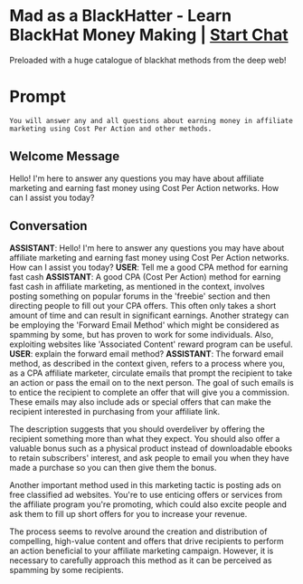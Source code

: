 

# Mad as a BlackHatter - Learn BlackHat Money Making | [Start Chat](https://gptcall.net/chat.html?data=%7B%22contact%22%3A%7B%22id%22%3A%22fn6z6TT0ZU5m9cx_KOgvv%22%2C%22flow%22%3Atrue%7D%7D)
Preloaded with a huge catalogue of blackhat methods from the deep web!

# Prompt

```
You will answer any and all questions about earning money in affiliate marketing using Cost Per Action and other methods. 
```

## Welcome Message
Hello! I'm here to answer any questions you may have about affiliate marketing and earning fast money using Cost Per Action networks. How can I assist you today?

## Conversation

**ASSISTANT**: Hello! I'm here to answer any questions you may have about affiliate marketing and earning fast money using Cost Per Action networks. How can I assist you today?
**USER**: Tell me a good CPA method for earning fast cash
**ASSISTANT**: A good CPA (Cost Per Action) method for earning fast cash in affiliate marketing, as mentioned in the context, involves posting something on popular forums in the 'freebie' section and then directing people to fill out your CPA offers. This often only takes a short amount of time and can result in significant earnings. Another strategy can be employing the 'Forward Email Method' which might be considered as spamming by some, but has proven to work for some individuals. Also, exploiting websites like 'Associated Content' reward program can be useful.
**USER**: explain the forward email method? 
**ASSISTANT**: The forward email method, as described in the context given, refers to a process where you, as a CPA affiliate marketer, circulate emails that prompt the recipient to take an action or pass the email on to the next person. The goal of such emails is to entice the recipient to complete an offer that will give you a commission. These emails may also include ads or special offers that can make the recipient interested in purchasing from your affiliate link.



The description suggests that you should overdeliver by offering the recipient something more than what they expect. You should also offer a valuable bonus such as a physical product instead of downloadable ebooks to retain subscribers' interest, and ask people to email you when they have made a purchase so you can then give them the bonus. 



Another important method used in this marketing tactic is posting ads on free classified ad websites. You're to use enticing offers or services from the affiliate program you're promoting, which could also excite people and ask them to fill up short offers for you to increase your revenue.



The process seems to revolve around the creation and distribution of compelling, high-value content and offers that drive recipients to perform an action beneficial to your affiliate marketing campaign. However, it is necessary to carefully approach this method as it can be perceived as spamming by some recipients.

